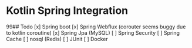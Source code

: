 # Kotlin Spring Integration
99## Todo
[x] Spring boot
[x] Spring Webflux (corouter seems buggy due to kotlin coroutine)
[x] Spring Jpa (MySQL)
[ ] Spring Security
[ ] Spring Cache
[ ] nosql (Redis)
[ ] JUnit
[ ] Docker